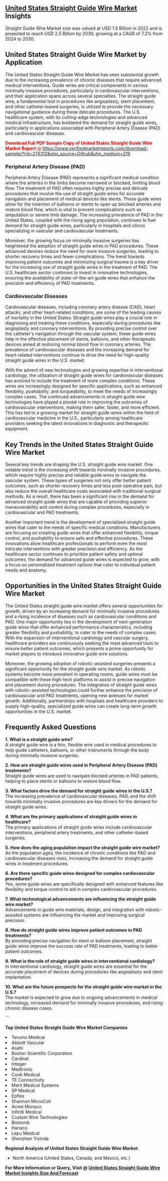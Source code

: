 <h2><a href="https://www.verifiedmarketreports.com/download-sample/?rid=274312&amp;utm_source=Github&amp;utm_medium=219" target="_blank">United States Straight Guide Wire Market</a> Insights</h2><p>Straight Guide Wire Market size was valued at USD 1.5 Billion in 2022 and is projected to reach USD 2.5 Billion by 2030, growing at a CAGR of 7.2% from 2024 to 2030.</p><p> <h2>United States Straight Guide Wire Market by Application</h2> <p>The United States Straight Guide Wire Market has seen substantial growth due to the increasing prevalence of chronic diseases that require advanced medical interventions. Guide wires are critical components in various minimally invasive procedures, particularly in cardiovascular interventions, and their application spans across several specialties. The straight guide wire, a fundamental tool in procedures like angioplasty, stent placement, and other catheter-based surgeries, is utilized to provide the necessary navigational guidance during these delicate procedures. The U.S. healthcare system, with its cutting-edge technologies and advanced medical infrastructure, has bolstered the demand for straight guide wires, particularly in applications associated with Peripheral Artery Disease (PAD) and cardiovascular diseases. <p><span class=""><span style="color: #ff0000;"><strong>Download Full PDF Sample Copy of United States Straight Guide Wire Market Report</strong> @ </span><a href="https://www.verifiedmarketreports.com/download-sample/?rid=274312&amp;utm_source=Github&amp;utm_medium=219" target="_blank">https://www.verifiedmarketreports.com/download-sample/?rid=274312&amp;utm_source=Github&amp;utm_medium=219</a></span></p></p> <h3>Peripheral Artery Disease (PAD)</h3> <p>Peripheral Artery Disease (PAD) represents a significant medical condition where the arteries in the limbs become narrowed or blocked, limiting blood flow. The treatment of PAD often requires highly precise and delicate procedures that involve the use of straight guide wires for accurate navigation and placement of medical devices like stents. These guide wires allow for the insertion of balloons or stents to open up blocked arteries and restore blood flow, which is vital to prevent complications such as amputation or severe limb damage. The increasing prevalence of PAD in the United States, coupled with the rising aging population, continues to fuel demand for straight guide wires, particularly in hospitals and clinics specializing in vascular and cardiovascular treatments. <p>Moreover, the growing focus on minimally invasive surgeries has heightened the adoption of straight guide wires in PAD procedures. These advanced devices reduce the need for more invasive surgeries, leading to shorter recovery times and fewer complications. The trend towards improving patient outcomes and minimizing surgical trauma is a key driver for the increasing use of straight guide wires in the treatment of PAD. The U.S. healthcare sector continues to invest in innovative technologies, ensuring the availability of state-of-the-art guide wires that enhance the precision and efficiency of PAD treatments.</p> <h3>Cardiovascular Diseases</h3> <p>Cardiovascular diseases, including coronary artery disease (CAD), heart attacks, and other heart-related conditions, are some of the leading causes of mortality in the United States. Straight guide wires play a crucial role in diagnosing and treating these conditions, especially during procedures like angioplasty and coronary interventions. By providing precise control over the catheter's navigation through the vascular system, these guide wires help in the effective placement of stents, balloons, and other therapeutic devices aimed at restoring normal blood flow in coronary arteries. The prevalence of cardiovascular diseases and the increasing demand for heart-related interventions continue to drive the need for high-quality straight guide wires in the U.S. market. <p>With the advent of new technologies and growing expertise in interventional cardiology, the utilization of straight guide wires for cardiovascular diseases has evolved to include the treatment of more complex conditions. These wires are increasingly designed for specific applications, such as enhanced flexibility, pushability, and torqueability, to meet the needs of increasingly complex cases. The continued advancements in straight guide wire technologies have played a pivotal role in improving the outcomes of cardiovascular interventions, making them safer, faster, and more efficient. This has led to a growing market for straight guide wires within the field of cardiovascular medicine in the U.S., particularly among healthcare providers seeking the latest innovations in diagnostic and therapeutic equipment.</p> <h2>Key Trends in the United States Straight Guide Wire Market</h2> <p>Several key trends are shaping the U.S. straight guide wire market. One notable trend is the increasing shift towards minimally invasive procedures, which require highly precise and reliable guide wires to navigate the vascular system. These types of surgeries not only offer better patient outcomes, such as shorter recovery times and less post-operative pain, but also reduce the overall healthcare costs associated with traditional surgical methods. As a result, there has been a significant rise in the demand for advanced straight guide wires that are capable of providing superior maneuverability and control during complex procedures, especially in cardiovascular and PAD treatments.</p> <p>Another important trend is the development of specialized straight guide wires that cater to the needs of specific medical conditions. Manufacturers are focusing on creating guide wires that offer enhanced flexibility, torque control, and pushability to ensure safe and effective procedures. These innovations allow healthcare professionals to perform even the most intricate interventions with greater precision and efficiency. As the healthcare sector continues to prioritize patient safety and optimal outcomes, the demand for advanced guide wires is expected to grow, with a focus on personalized treatment options that cater to individual patient needs and anatomy.</p> <h2>Opportunities in the United States Straight Guide Wire Market</h2> <p>The United States straight guide wire market offers several opportunities for growth, driven by an increasing demand for minimally invasive procedures and a rising incidence of diseases such as cardiovascular conditions and PAD. One major opportunity lies in the development of next-generation guide wires that offer enhanced performance characteristics, including greater flexibility and pushability, to cater to the needs of complex cases. With the expansion of interventional cardiology and vascular surgery, healthcare providers are continuously seeking the most advanced tools to ensure better patient outcomes, which presents a prime opportunity for market players to introduce innovative guide wire solutions.</p> <p>Moreover, the growing adoption of robotic-assisted surgeries presents a significant opportunity for the straight guide wire market. As robotic systems become more prevalent in operating rooms, guide wires must be compatible with these high-tech platforms to assist in precise navigation and placement during procedures. The integration of straight guide wires with robotic-assisted technologies could further enhance the precision of cardiovascular and PAD treatments, opening new avenues for market growth. Additionally, partnerships with hospitals and healthcare providers to supply high-quality, specialized guide wires can create long-term growth opportunities in the U.S. market.</p> <h2>Frequently Asked Questions</h2> <p><strong>1. What is a straight guide wire?</strong><br> A straight guide wire is a thin, flexible wire used in medical procedures to help guide catheters, balloons, or other instruments through the body during minimally invasive surgeries.</p> <p><strong>2. How are straight guide wires used in Peripheral Artery Disease (PAD) treatments?</strong><br> Straight guide wires are used to navigate blocked arteries in PAD patients, helping to place stents or balloons to restore blood flow.</p> <p><strong>3. What factors drive the demand for straight guide wires in the U.S.?</strong><br> The increasing prevalence of cardiovascular diseases, PAD, and the shift towards minimally invasive procedures are key drivers for the demand for straight guide wires.</p> <p><strong>4. What are the primary applications of straight guide wires in healthcare?</strong><br> The primary applications of straight guide wires include cardiovascular interventions, peripheral artery treatments, and other catheter-based surgeries.</p> <p><strong>5. How does the aging population impact the straight guide wire market?</strong><br> As the population ages, the incidence of chronic conditions like PAD and cardiovascular diseases rises, increasing the demand for straight guide wires in treatment procedures.</p> <p><strong>6. Are there specific guide wires designed for complex cardiovascular procedures?</strong><br> Yes, some guide wires are specifically designed with enhanced features like flexibility and torque control to aid in complex cardiovascular procedures.</p> <p><strong>7. What technological advancements are influencing the straight guide wire market?</strong><br> Advancements in guide wire materials, design, and integration with robotic-assisted systems are influencing the market and improving surgical precision.</p> <p><strong>8. How do straight guide wires improve patient outcomes in PAD treatments?</strong><br> By providing precise navigation for stent or balloon placement, straight guide wires improve the success rate of PAD treatments, leading to better patient outcomes.</p> <p><strong>9. What is the role of straight guide wires in interventional cardiology?</strong><br> In interventional cardiology, straight guide wires are essential for the accurate placement of devices during procedures like angioplasty and stent implantation.</p> <p><strong>10. What are the future prospects for the straight guide wire market in the U.S.?</strong><br> The market is expected to grow due to ongoing advancements in medical technology, increased demand for minimally invasive procedures, and rising chronic disease cases.</p> ```</p><p><strong>Top United States Straight Guide Wire Market Companies</strong></p><div data-test-id=""><p><li>Terumo Medical</li><li> Abbott Vascular</li><li> Asahi</li><li> Boston Scientific Corporation</li><li> Cardinal</li><li> Integer</li><li> Medtronic</li><li> Cook Medical</li><li> TE Connectivity</li><li> Merit Medical Systems</li><li> SP Medical</li><li> Epflex</li><li> Shannon MicroCoil</li><li> Acme Monaco</li><li> Infiniti Medical</li><li> Custom Wire Technologies</li><li> Biotronik</li><li> Hanaco</li><li> Lepu Meidcal</li><li> Shenzhen Yixinda</li></p><div><strong>Regional Analysis of&nbsp;United States Straight Guide Wire Market</strong></div><ul><li dir="ltr"><p dir="ltr">North America&nbsp;(United States, Canada, and Mexico, etc.)</p></li></ul><p><strong>For More Information or Query, Visit @&nbsp;</strong><strong><a href="https://www.verifiedmarketreports.com/product/straight-guide-wire-market/?utm_source=Github&amp;utm_medium=219" target="_blank">United States Straight Guide Wire Market Insights Size And Forecast</a></strong></p></div>
